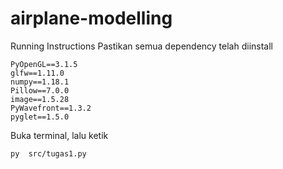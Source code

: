 # airplane-modelling

Running Instructions
Pastikan semua dependency telah diinstall

    PyOpenGL==3.1.5
    glfw==1.11.0
    numpy==1.18.1
    Pillow==7.0.0
    image==1.5.28
    PyWavefront==1.3.2
    pyglet==1.5.0

   
Buka terminal, lalu ketik

`py  src/tugas1.py`

